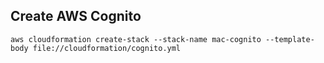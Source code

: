 ## Create AWS Cognito

```
aws cloudformation create-stack --stack-name mac-cognito --template-body file://cloudformation/cognito.yml
```